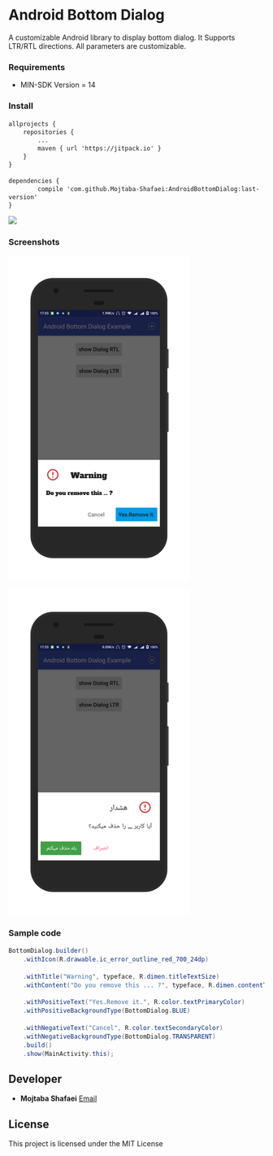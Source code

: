 # **Android Bottom Dialog**

A customizable Android library to display bottom dialog.
It Supports LTR/RTL directions.
All parameters are customizable.


### **Requirements**

- MIN-SDK Version = 14

### **Install**
    allprojects {
        repositories {
            ...
            maven { url 'https://jitpack.io' }
        }
    }

    dependencies {
            compile 'com.github.Mojtaba-Shafaei:AndroidBottomDialog:last-version'
    }



[![](https://jitpack.io/v/Mojtaba-Shafaei/AndroidBottomDialog.svg)](https://jitpack.io/#Mojtaba-Shafaei/AndroidBottomDialog)

### **Screenshots**

![LTR menu](images/ltr.png)

![RTL menu](images/rtl.png)

### **Sample code**

```java
BottomDialog.builder()
    .withIcon(R.drawable.ic_error_outline_red_700_24dp)

    .withTitle("Warning", typeface, R.dimen.titleTextSize)
    .withContent("Do you remove this ... ?", typeface, R.dimen.contentTextSize)

    .withPositiveText("Yes.Remove it.", R.color.textPrimaryColor)
    .withPositiveBackgroundType(BottomDialog.BLUE)

    .withNegativeText("Cancel", R.color.textSecondaryColor)
    .withNegativeBackgroundType(BottomDialog.TRANSPARENT)
    .build()
    .show(MainActivity.this);
```
<!-- ## **Sample App**
[Download sample app from my drive](https://drive.google.com/file/d/0B7U-LJJvftlSZC1qRDcxeVV3N3M/view?usp=sharing) -->

## **Developer**

* **Mojtaba Shafaei** [Email](mjtb.shafaei@gmail.com)

## **License**
This project is licensed under the MIT License
